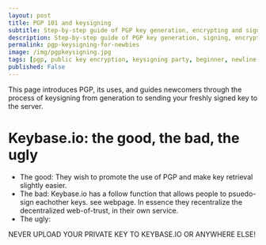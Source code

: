 ```yaml
---
layout: post
title: PGP 101 and keysigning
subtitle: Step-by-step guide of PGP key generation, encrypting and signing.
description: Step-by-step guide of PGP key generation, signing, encrypting and verifying.
permalink: pgp-keysigning-for-newbies
image: /img/pgpkeysigning.jpg
tags: [pgp, public key encryption, keysigning party, beginner, newline workshop]
published: False
---
```


This page introduces PGP, its uses, and guides newcomers through the process of keysigning from generation to sending your freshly signed key to the server.

# Keybase.io: the good, the bad, the ugly
- The good: They wish to promote the use of PGP and make key retrieval slightly easier.
- The bad: Keybase.io has a follow function that allows people to psuedo-sign eachother keys. see webpage. In essence they recentralize the decentralized web-of-trust, in their own service.
- The ugly: 

NEVER UPLOAD YOUR PRIVATE KEY TO KEYBASE.IO OR ANYWHERE ELSE!
